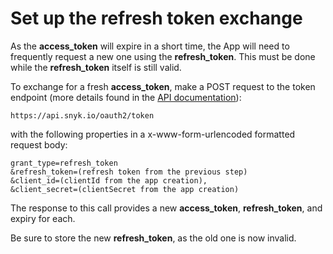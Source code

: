 # Set up the refresh token exchange

As the **access\_token** will expire in a short time, the App will need to frequently request a new one using the **refresh\_token**. This must be done while the **refresh\_token** itself is still valid.

To exchange for a fresh **access\_token**, make a POST request to the token endpoint (more details found in the [API documentation](https://snykoauth2.docs.apiary.io/#reference/apps/app-tokens/token-exchange-&-refresh)):

```
https://api.snyk.io/oauth2/token
```

with the following properties in a x-www-form-urlencoded formatted request body:

```
grant_type=refresh_token
&refresh_token=(refresh token from the previous step)
&client_id=(clientId from the app creation),
&client_secret=(clientSecret from the app creation)
```

The response to this call provides a new **access\_token**, **refresh\_token**, and expiry for each.

Be sure to store the new **refresh\_token**, as the old one is now invalid.

